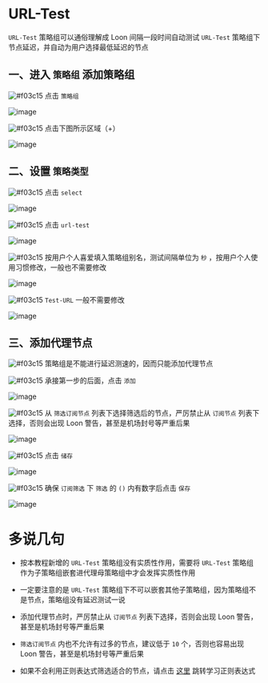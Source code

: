 # URL-Test

`URL-Test` 策略组可以通俗理解成 Loon 间隔一段时间自动测试 `URL-Test` 策略组下节点延迟，并自动为用户选择最低延迟的节点

## 一、进入 `策略组` 添加策略组

![#f03c15](https://placehold.it/15/f03c15/000000?text=+) 点击 `策略组`

![image](https://raw.githubusercontent.com/chiupam/tutorial-image/master/Loon/Proxy_Group_1.jpg)

![#f03c15](https://placehold.it/15/f03c15/000000?text=+) 点击下图所示区域（+）

![image](https://raw.githubusercontent.com/chiupam/tutorial-image/master/Loon/Proxy_Group_2.jpg)

## 二、设置 `策略类型`

![#f03c15](https://placehold.it/15/f03c15/000000?text=+) 点击 `select` 

![image](https://raw.githubusercontent.com/chiupam/tutorial-image/master/Loon/URL-Test_1.jpg)

![#f03c15](https://placehold.it/15/f03c15/000000?text=+) 点击 `url-test`

![image](https://raw.githubusercontent.com/chiupam/tutorial-image/master/Loon/URL-Test_2.jpg)

![#f03c15](https://placehold.it/15/f03c15/000000?text=+) 按用户个人喜爱填入策略组别名，测试间隔单位为 `秒` ，按用户个人使用习惯修改，一般也不需要修改

![image](https://raw.githubusercontent.com/chiupam/tutorial-image/master/Loon/URL-Test_3.jpg)

![#f03c15](https://placehold.it/15/f03c15/000000?text=+) `Test-URL` 一般不需要修改

![image](https://raw.githubusercontent.com/chiupam/tutorial-image/master/Loon/URL-Test_4.jpg)

## 三、添加代理节点

![#f03c15](https://placehold.it/15/f03c15/000000?text=+) 策略组是不能进行延迟测速的，因而只能添加代理节点

![#f03c15](https://placehold.it/15/f03c15/000000?text=+) 承接第一步的后面，点击 `添加`

![image](https://raw.githubusercontent.com/chiupam/tutorial-image/master/Loon/URL-Test_5.jpg)

![#f03c15](https://placehold.it/15/f03c15/000000?text=+) 从 `筛选订阅节点` 列表下选择筛选后的节点，严厉禁止从 `订阅节点` 列表下选择，否则会出现 Loon 警告，甚至是机场封号等严重后果

![image](https://raw.githubusercontent.com/chiupam/tutorial-image/master/Loon/URL-Test_6.jpg)

![#f03c15](https://placehold.it/15/f03c15/000000?text=+) 点击 `储存`

![image](https://raw.githubusercontent.com/chiupam/tutorial-image/master/Loon/URL-Test_7.jpg)

![#f03c15](https://placehold.it/15/f03c15/000000?text=+) 确保 `订阅筛选` 下 `筛选` 的 `()` 内有数字后点击 `保存`

![image](https://raw.githubusercontent.com/chiupam/tutorial-image/master/Loon/URL-Test_8.jpg)

# 多说几句

- 按本教程新增的 `URL-Test` 策略组没有实质性作用，需要将 `URL-Test` 策略组作为子策略组嵌套进代理母策略组中才会发挥实质性作用

- 一定要注意的是 `URL-Test` 策略组下不可以嵌套其他子策略组，因为策略组不是节点，策略组没有延迟测试一说

- 添加代理节点时，严厉禁止从 `订阅节点` 列表下选择，否则会出现 Loon 警告，甚至是机场封号等严重后果

- `筛选订阅节点` 内也不允许有过多的节点，建议低于 `10` 个，否则也容易出现 Loon 警告，甚至是机场封号等严重后果

- 如果不会利用正则表达式筛选适合的节点，请点击 [这里](https://github.com/chiupam/tutorial/blob/master/Loon/Regex.md) 跳转学习正则表达式
